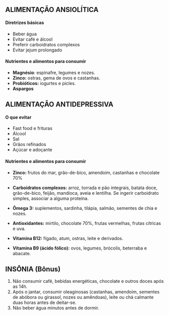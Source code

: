 ## **ALIMENTAÇÃO ANSIOLÍTICA**

#### **Diretrizes básicas**

- Beber água
-  Evitar café e álcool 
- Preferir carboidratos complexos 
- Evitar jejum prolongado 

#### **Nutrientes e alimentos para consumir**

- **Magnésio**: espinafre, legumes e nozes.
-  **Zinco:** ostras, gema de ovos e castanhas.
- **Probióticos:** iogurtes e picles.
- **Aspargos**

 

## **ALIMENTAÇÃO ANTIDEPRESSIVA**

#### **O que evitar**

- Fast food e frituras
- Álcool 
- Sal
- Grãos refinados
- Açúcar e adoçante 

#### **Nutrientes e alimentos para consumir**

- **Zinco:** frutos do mar, grão-de-bico, amendoim, castanhas e chocolate 70%

- **Carboidratos complexos:** arroz, torrada e pão integrais, batata doce, grão-de-bico, feijão, mandioca, aveia e lentilha. Se ingerir carboidrato simples, associar a alguma proteína.

- **Ômega 3:** suplementos, sardinha, tilápia, salmão, sementes de chia e nozes.

- **Antioxidantes:** mirtilo, chocolate 70%, frutas vermelhas, frutas cítricas e uva.

- **Vitamina B12:** fígado, atum, ostras, leite e derivados.

- **Vitamina B9 (ácido fólico):** ovos, legumes, brócolis, beterraba e abacate. 

 

## **INSÔNIA** (Bônus)

1. Não consumir café, bebidas energéticas, chocolate e outros doces após as 14h.
2. Após o jantar, consumir oleaginosas (castanhas, amendoim, sementes de abóbora ou girassol, nozes ou amêndoas), leite ou chá calmante duas horas antes de deitar-se.
3. Não beber água minutos antes de dormir.